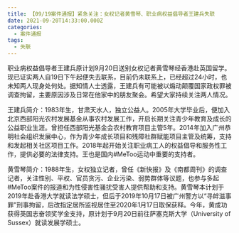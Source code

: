 ```yaml
---
title: 【09/19案件通报】紧急关注：女权记者黄雪琴、职业病权益倡导者王建兵失联
date: 2021-09-20T14:33:00.000Z
categories:
  - 案件通报
tags:
  - 失联
---
```


职业病权益倡导者王建兵原计划9月20日送别女权记者黄雪琴经香港赴英国留学。现已证实两人自19日下午起便失去联系，目前仍未联系上，已经超过24小时，也未知两人现身处何处。据知情人士透露，王建兵有可能被以煽动颠覆国家政权罪被调查拘留，主要原因涉及日常在他家中的朋友聚会。希望大家持续关注两人情况。

<!-- more -->

王建兵简介：1983年生，甘肃天水人，独立公益人。2005年大学毕业后，便加入北京西部阳光农村发展基金从事农村发展工作，开启长期关注青少年教育及成长的公益职业生涯。曾担任西部阳光基金会农村教育项目主管5年。2014年加入广州恭明社会组织发展中心，作为青少年成长项目和残障社群赋能项目主管及统筹，支持和发起相关社区项目工作。2018年起开始关注职业病工人的权益倡导和服务性工作，提供必要的法律支持。王也是国内#MeToo运动中重要的支持者。

黄雪琴简介：1988年生，女权独立记者，曾任《新快报》及《南都周刊》的调查记者，关注性别、平权、官员贪污、企业污染、弱势群体等议题，也参与多起#MeToo案件的报道和为性侵害性骚扰受害人提供帮助和支持。黄雪琴本计划于2019年赴香港大学就读法学硕士，但后于2019年10月17日被广州警方以“寻衅滋事罪”刑事拘留，后改指定居所监视居住至2020年1月17日取保获释。今年，黄成功获得英国志奋领奖学金支持，原计划于9月20日前往萨塞克斯大学（University of Sussex）就读发展学硕士。
